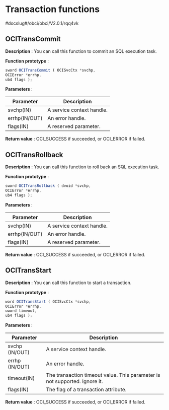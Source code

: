 Transaction functions
==========================================

#docslug#/obci/obci/V2.0.1/rqq4vk

OCITransCommit
-----------------------

**Description** : You can call this function to commit an SQL execution task.

**Function prototype** :

```javascript
sword OCITransCommit ( OCISvcCtx *svchp,
OCIError *errhp,
ub4 flags );
```

**Parameters** :

|   Parameter   |        Description        |
|---------------|---------------------------|
| svchp(IN)     | A service context handle. |
| errhp(IN/OUT) | An error handle.          |
| flags(IN)     | A reserved parameter.     |

**Return value** : OCI_SUCCESS if succeeded, or OCI_ERROR if failed.

OCITransRollback
-------------------------

**Description** : You can call this function to roll back an SQL execution task.

**Function prototype** :

```javascript
sword OCITransRollback ( dvoid *svchp,
OCIError *errhp,
ub4 flags );
```

**Parameters** :

|   Parameter   |        Description        |
|---------------|---------------------------|
| svchp(IN)     | A service context handle. |
| errhp(IN/OUT) | An error handle.          |
| flags(IN)     | A reserved parameter.     |

**Return value** : OCI_SUCCESS if succeeded, or OCI_ERROR if failed.

OCITransStart
----------------------

**Description** : You can call this function to start a transaction.

**Function prototype** :

```javascript
word OCITransStart ( OCISvcCtx *svchp,
OCIError *errhp,
uword timeout,
ub4 flags );
```

**Parameters** :

|   Parameter    |                                Description                                 |
|----------------|----------------------------------------------------------------------------|
| svchp (IN/OUT) | A service context handle.                                                  |
| errhp (IN/OUT) | An error handle.                                                           |
| timeout(IN)    | The transaction timeout value. This parameter is not supported. Ignore it. |
| flags(IN)      | The flag of a transaction attribute.                                       |

**Return value** : OCI_SUCCESS if succeeded, or OCI_ERROR if failed.
